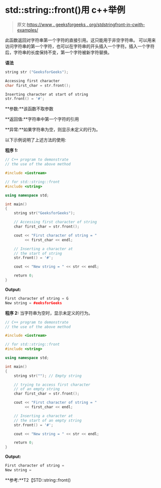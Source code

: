 # std::string::front()用 c++举例

> 原文:[https://www . geeksforgeeks . org/stdstringfront-in-cwith-examples/](https://www.geeksforgeeks.org/stdstringfront-in-cwith-examples/)

此函数返回对字符串第一个字符的直接引用。这只能用于非空字符串。
可以用来访问字符串的第一个字符，也可以在字符串的开头插入一个字符。插入一个字符后，字符串的长度保持不变，第一个字符被新字符替换。

**语法**

```cpp
string str ("GeeksforGeeks");

Accessing first character
char first_char = str.front();

Inserting character at start of string
str.front() = '#';

```

**参数:**该函数不取参数

**返回值:**字符串中第一个字符的引用

**异常:**如果字符串为空，则显示未定义的行为。

以下示例说明了上述方法的使用:

**程序 1:**

```cpp
// C++ program to demonstrate
// the use of the above method

#include <iostream>

// for std::string::front
#include <string>

using namespace std;

int main()
{
    string str("GeeksforGeeks");

    // Accessing first character of string
    char first_char = str.front();

    cout << "First character of string = "
         << first_char << endl;

    // Inserting a character at
    // the start of string
    str.front() = '#';

    cout << "New string = " << str << endl;

    return 0;
}
```

**Output:**

```cpp
First character of string = G
New string = #eeksforGeeks

```

**程序 2:** 当字符串为空时，显示未定义的行为。

```cpp
// C++ program to demonstrate
// the use of the above method

#include <iostream>

// for std::string::front
#include <string>

using namespace std;

int main()
{
    string str(""); // Empty string

    // trying to access first character
    // of an empty string
    char first_char = str.front();

    cout << "First character of string = "
         << first_char << endl;

    // Inserting a character at
    // the start of an empty string
    str.front() = '#';

    cout << "New string = " << str << endl;

    return 0;
}
```

**Output:**

```cpp
First character of string =  
New string =

```

**参考:**T2【STD::string::front()
